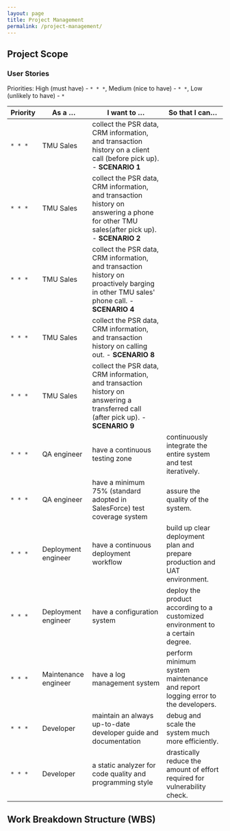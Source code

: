 ```yaml
---
layout: page
title: Project Management
permalink: /project-management/
---
```


## **Project Scope**

### User Stories

Priorities: High (must have) - `* * *`, Medium (nice to have) - `* *`, Low (unlikely to have) - `*`

| Priority | As a …                                                         | I want to …                                                                                 | So that I can…                                                                     |
| -------- | -------------------------------------------------------------- | ------------------------------------------------------------------------------------------- | ---------------------------------------------------------------------------------- |
| `* * *`  | TMU Sales                                                   | collect the PSR data, CRM information, and transaction history on a client call (before pick up). - **SCENARIO 1** | |
| `* * *`  | TMU Sales                                                   | collect the PSR data, CRM information, and transaction history on answering a phone for other TMU sales(after pick up). - **SCENARIO 2** | |
| `* * *`  | TMU Sales                                                   | collect the PSR data, CRM information, and transaction history on proactively barging in other TMU sales' phone call. - **SCENARIO 4** | |
| `* * *`  | TMU Sales                                                   | collect the PSR data, CRM information, and transaction history on calling out. - **SCENARIO 8** | |
| `* * *`  | TMU Sales                                                   | collect the PSR data, CRM information, and transaction history on answering a transferred call (after pick up). - **SCENARIO 9** | |
| `* * *`  | QA engineer                                                 | have a continuous testing zone | continuously integrate the entire system and test iteratively. |
| `* * *`  | QA engineer                                                 | have a minimum 75% (standard adopted in SalesForce) test coverage system | assure the quality of the system.  |
| `* * *`  | Deployment engineer                                         | have a continuous deployment workflow | build up clear deployment plan and prepare production and UAT environment. |
| `* * *`  | Deployment engineer                                         | have a configuration system | deploy the product according to a customized environment to a certain degree. |
| `* * *`  | Maintenance engineer                                        | have a log management system | perform minimum system maintenance and report logging error to the developers. |
| `* * *`  | Developer                                         | maintain an always up-to-date developer guide and documentation | debug and scale the system much more efficiently. |
| `* * *`  | Developer                                         | a static analyzer for code quality and programming style | drastically reduce the amount of effort required for vulnerability check. |


## **Work Breakdown Structure (WBS)**


